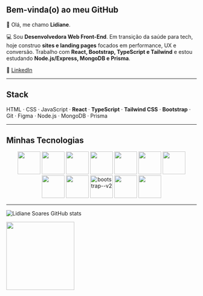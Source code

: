## **Bem-vinda(o) ao meu GitHub**

👋 Olá, me chamo **Lidiane**.

💻 Sou **Desenvolvedora Web Front-End**. Em transição da saúde para tech, hoje construo **sites e landing pages** focados em performance, UX e conversão. Trabalho com **React, Bootstrap, TypeScript e Tailwind** e estou estudando **Node.js/Express, MongoDB e Prisma**.

🔗 [LinkedIn](https://www.linkedin.com/in/lidianesantossoares)

---

## **Stack**

HTML · CSS · JavaScript · **React** · **TypeScript** · **Tailwind CSS** ·  **Bootstrap** · Git · Figma · Node.js · MongoDB · Prisma

---

## **Minhas Tecnologias**

<p align="center">
  <img src="https://cdn.jsdelivr.net/gh/devicons/devicon@latest/icons/html5/html5-original.svg" width="60" />
  <img src="https://cdn.jsdelivr.net/gh/devicons/devicon@latest/icons/css3/css3-original.svg" width="60" />
  <img src="https://cdn.jsdelivr.net/gh/devicons/devicon@latest/icons/javascript/javascript-original.svg" width="60" />
  <img src="https://cdn.jsdelivr.net/gh/devicons/devicon@latest/icons/react/react-original.svg" width="60" />
  <img src="https://cdn.jsdelivr.net/gh/devicons/devicon@latest/icons/typescript/typescript-original.svg" width="60" />
  <img src="https://img.icons8.com/color/48/tailwindcss.png" width="60" />
  <img src="https://cdn.jsdelivr.net/gh/devicons/devicon@latest/icons/git/git-original.svg" width="60" />
  <img src="https://img.icons8.com/fluency/48/node-js.png" width="60" />
  <img src="https://img.icons8.com/color/48/figma--v1.png" width="60" />
  <img width="60px" src="https://img.icons8.com/color/48/bootstrap--v2.png" alt="bootstrap--v2"/>
  <img src="https://img.icons8.com/color/48/mongo-db.png" width="60" />
  <img src="https://img.icons8.com/color/48/prisma-orm.png" width="60" />
</p>

---

![Lidiane Soares GitHub stats](https://github-readme-stats.vercel.app/api?username=Soareslili&show_icons=true&theme=radical)

<img loading="lazy" height="180" src="https://github-readme-stats.vercel.app/api/top-langs/?username=Soareslili&layout=compact&langs_count=7&theme=dracula" />


